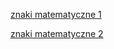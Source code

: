 [znaki matematyczne 1](https://www.w3schools.com/charsets/ref_utf_math.asp)

[znaki matematyczne 2](http://xahlee.info/comp/unicode_math_font.html)